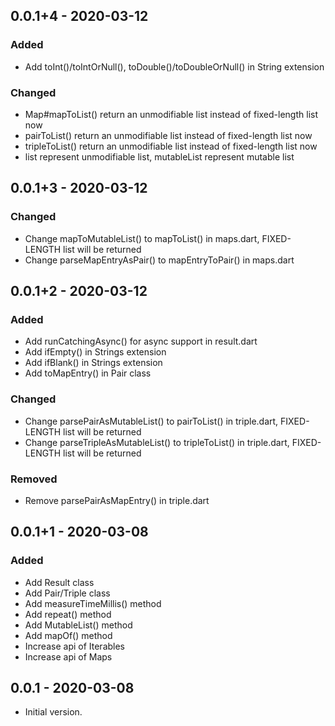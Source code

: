 ## 0.0.1+4 - 2020-03-12
### Added
- Add toInt()/toIntOrNull(), toDouble()/toDoubleOrNull() in String extension
### Changed
- Map#mapToList() return an unmodifiable list instead of fixed-length list now
- pairToList() return an unmodifiable list instead of fixed-length list now
- tripleToList() return an unmodifiable list instead of fixed-length list now
- list represent unmodifiable list, mutableList represent mutable list


## 0.0.1+3 - 2020-03-12
### Changed
- Change mapToMutableList() to mapToList() in maps.dart, FIXED-LENGTH list will be returned
- Change parseMapEntryAsPair() to mapEntryToPair() in maps.dart


## 0.0.1+2 - 2020-03-12
### Added
- Add runCatchingAsync() for async support in result.dart
- Add ifEmpty() in Strings extension
- Add ifBlank() in Strings extension
- Add toMapEntry() in Pair class
### Changed
- Change parsePairAsMutableList() to pairToList() in triple.dart, FIXED-LENGTH list will be returned
- Change parseTripleAsMutableList() to tripleToList() in triple.dart, FIXED-LENGTH list will be returned
### Removed
- Remove parsePairAsMapEntry() in triple.dart


## 0.0.1+1 - 2020-03-08
### Added
- Add Result class
- Add Pair/Triple class
- Add measureTimeMillis() method
- Add repeat() method
- Add MutableList() method
- Add mapOf() method
- Increase api of Iterables
- Increase api of Maps

   
## 0.0.1 - 2020-03-08
- Initial version.
